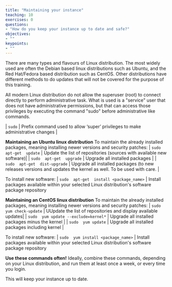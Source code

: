 ```yaml
---
title: "Maintaining your instance"
teaching: 10
exercises: 0
questions:
- "How do you keep your instance up to date and safe?"
objectives:
- ""
keypoints:
- ""
---
```

There are many types and flavours of Linux distribution. The most widely used are often the Debian based linux distributions such as Ubuntu, and the Red Hat/Fedora based distribution such as CentOS. Other distributions have different methods to do updates that will not be covered for the purpose of this training.

All modern Linux distribution do not allow the superuser (root) to connect directly to perform administrative task. What is used is a "service" user that does not have administrative permissions, but that can access those privileges by executing the command "sudo" before administrative like commands.

| ```sudo``` | Prefix command used to allow ‘super’ privileges to make administrative changes |

**Maintaining an Ubuntu linux distribution**
To maintain the already installed packages, meaning installing newer versions and security patches:
| ```sudo  apt-get  update``` | Update the list of repositories (sources with available new software)|
| ```sudo  apt-get  upgrade``` | Upgrade all installed packages |
| ```sudo  apt-get  dist-upgrade``` | Upgrade all installed packages (to new releases versions and updates the kernel as well. To be used with care. |

To install new software:
| ```sudo  apt-get  install <package_name>``` | Install packages available within your selected Linux distribution's software package repository

**Maintaining an CentOS linux distribution**
To maintain the already installed packages, meaning installing newer versions and security patches:
| ```sudo  yum check-update``` | UUpdate the list of repositories and display available updates|
| ```sudo  yum update --exclude=kernel*``` | Upgrade all installed packages minus the kernel |
| ```sudo  yum update``` | Upgrade all installed packages including kernel |

To install new software:
| ```sudo  yum install <package_name>``` | Install packages available within your selected Linux distribution's software package repository

**Use these commands often!**
Ideally, combine these commands, depending on your Linux distribution, and run them at least once a week, or every time you login. 

This will keep your instance up to date.
